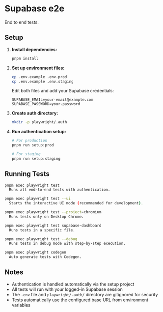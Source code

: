 # Supabase e2e

End to end tests.

## Setup

1. **Install dependencies:**
   ```sh
   pnpm install
   ```

2. **Set up environment files:**
   ```sh
   cp .env.example .env.prod
   cp .env.example .env.staging
   ```
   Edit both files and add your Supabase credentials:
   ```
   SUPABASE_EMAIL=your-email@example.com
   SUPABASE_PASSWORD=your-password
   ```

3. **Create auth directory:**
   ```sh
   mkdir -p playwright/.auth
   ```

4. **Run authentication setup:**
   ```sh
   # For production
   pnpm run setup:prod

   # For staging
   pnpm run setup:staging
   ```

## Running Tests

```sh
pnpm exec playwright test
  Runs all end-to-end tests with authentication.

pnpm exec playwright test --ui
  Starts the interactive UI mode (recommended for development).

pnpm exec playwright test --project=chromium
  Runs tests only on Desktop Chrome.

pnpm exec playwright test supabase-dashboard
  Runs tests in a specific file.

pnpm exec playwright test --debug
  Runs tests in debug mode with step-by-step execution.

pnpm exec playwright codegen
  Auto generate tests with Codegen.
```

## Notes

- Authentication is handled automatically via the setup project
- All tests will run with your logged-in Supabase session
- The `.env` file and `playwright/.auth/` directory are gitignored for security
- Tests automatically use the configured base URL from environment variables
